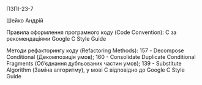 ПЗПІ-23-7

Шейко Андрій

Правила оформлення програмного коду (Code Convention): С за рекомендаціями Google C Style Guide

Методи рефакторингу коду (Refactoring Methods): 157 - Decompose Conditional (Декомпозиція умов); 160 - Consolidate Duplicate Conditional Fragments (Об’єднання дубльованих частин умов); 139 - Substitute Algorithm (Заміна алгоритму), у мові C відповідно до Google C Style Guide
